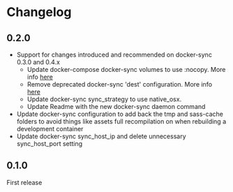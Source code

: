 # Changelog

## 0.2.0
* Support for changes introduced and recommended on docker-sync 0.3.0 and 0.4.x
    * Update docker-compose docker-sync volumes to use :nocopy. More info [here](https://github.com/EugenMayer/docker-sync/wiki/2.-Configuration#why-nocopy-is-important)
    * Remove deprecated docker-sync 'dest' configuration. More info [here](https://github.com/EugenMayer/docker-sync/wiki/1.2-Upgrade-Guide#dest-has-been-removed)
    * Update docker-sync sync_strategy to use native_osx.
    * Update Readme with the new docker-sync daemon command
* Update docker-sync configuration to add back the tmp and sass-cache folders to avoid things like assets full recompilation on when rebuilding a development container
* Update docker-sync sync_host_ip and delete unnecessary sync_host_port setting

## 0.1.0
First release
